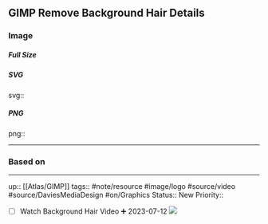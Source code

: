 ## GIMP Remove Background Hair Details

### Image

##### Full Size



##### SVG

svg:: 

##### PNG

png:: 

---
### Based on



---

up:: [[Atlas/GIMP]]
tags:: #note/resource #image/logo #source/video #source/DaviesMediaDesign  #on/Graphics 
Status:: New
Priority:: 

- [ ] Watch Background Hair Video ➕ 2023-07-12
![](https://youtu.be/-BvRuW7wR2Y)